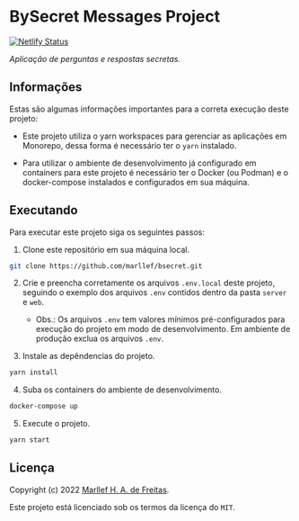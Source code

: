 # BySecret Messages Project

[![Netlify Status](https://api.netlify.com/api/v1/badges/f6547877-15d9-4e5d-9ab4-0dc607a5419b/deploy-status)](https://app.netlify.com/sites/bsecret/deploys)

_Aplicação de perguntas e respostas secretas._

## Informações

Estas são algumas informações importantes para a correta execução deste projeto:

- Este projeto utiliza o yarn workspaces para gerenciar as aplicações em Monorepo, dessa forma é necessário ter o `yarn` instalado.

- Para utilizar o ambiente de desenvolvimento já configurado em containers para este projeto é necessário ter o Docker (ou Podman) e o docker-compose instalados e configurados em sua máquina.

## Executando

Para executar este projeto siga os seguintes passos:

1. Clone este repositório em sua máquina local.

```sh
git clone https://github.com/marllef/bsecret.git
```

2. Crie e preencha corretamente os arquivos `.env.local` deste projeto, seguindo o exemplo dos arquivos `.env` contidos dentro da pasta `server` e `web`.

   - Obs.: Os arquivos `.env` tem valores mínimos pré-configurados para execução do projeto em modo de desenvolvimento. Em ambiente de produção exclua os arquivos `.env`.

3. Instale as depêndencias do projeto.

```sh
yarn install
```

4. Suba os containers do ambiente de desenvolvimento.

```sh
docker-compose up
```

5. Execute o projeto.

```sh
yarn start
```

## Licença

Copyright (c) 2022 [Marllef H. A. de Freitas](http://github.com/marllef).

Este projeto está licenciado sob os termos da licença do `MIT`.
